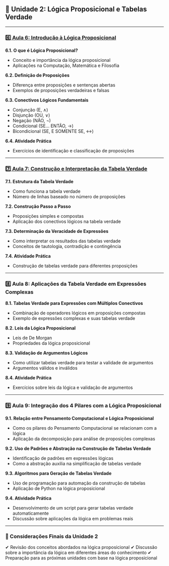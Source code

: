 ## 📗 **Unidade 2: Lógica Proposicional e Tabelas Verdade**

------

### [6️⃣ Aula 6: Introdução à Lógica Proposicional](aula06.md)

**6.1. O que é Lógica Proposicional?**

- Conceito e importância da lógica proposicional
- Aplicações na Computação, Matemática e Filosofia

**6.2. Definição de Proposições**

- Diferença entre proposições e sentenças abertas
- Exemplos de proposições verdadeiras e falsas

**6.3. Conectivos Lógicos Fundamentais**

- Conjunção (E, ∧)
- Disjunção (OU, ∨)
- Negação (NÃO, ¬)
- Condicional (SE... ENTÃO, →)
- Bicondicional (SE, E SOMENTE SE, ↔)

**6.4. Atividade Prática**

- Exercícios de identificação e classificação de proposições

------

### [7️⃣ Aula 7: Construção e Interpretação da Tabela Verdade](aula07.md)

**7.1. Estrutura da Tabela Verdade**

- Como funciona a tabela verdade
- Número de linhas baseado no número de proposições

**7.2. Construção Passo a Passo**

- Proposições simples e compostas
- Aplicação dos conectivos lógicos na tabela verdade

**7.3. Determinação da Veracidade de Expressões**

- Como interpretar os resultados das tabelas verdade
- Conceitos de tautologia, contradição e contingência

**7.4. Atividade Prática**

- Construção de tabelas verdade para diferentes proposições

------

### **8️⃣ Aula 8: Aplicações da Tabela Verdade em Expressões Complexas**

**8.1. Tabelas Verdade para Expressões com Múltiplos Conectivos**

- Combinação de operadores lógicos em proposições compostas
- Exemplo de expressões complexas e suas tabelas verdade

**8.2. Leis da Lógica Proposicional**

- Leis de De Morgan
- Propriedades da lógica proposicional

**8.3. Validação de Argumentos Lógicos**

- Como utilizar tabelas verdade para testar a validade de argumentos
- Argumentos válidos e inválidos

**8.4. Atividade Prática**

- Exercícios sobre leis da lógica e validação de argumentos

------

### **9️⃣ Aula 9: Integração dos 4 Pilares com a Lógica Proposicional**

**9.1. Relação entre Pensamento Computacional e Lógica Proposicional**

- Como os pilares do Pensamento Computacional se relacionam com a lógica
- Aplicação da decomposição para análise de proposições complexas

**9.2. Uso de Padrões e Abstração na Construção de Tabelas Verdade**

- Identificação de padrões em expressões lógicas
- Como a abstração auxilia na simplificação de tabelas verdade

**9.3. Algoritmos para Geração de Tabelas Verdade**

- Uso de programação para automação da construção de tabelas
- Aplicação de Python na lógica proposicional

**9.4. Atividade Prática**

- Desenvolvimento de um script para gerar tabelas verdade automaticamente
- Discussão sobre aplicações da lógica em problemas reais

------

### **📌 Considerações Finais da Unidade 2**

✔ Revisão dos conceitos abordados na lógica proposicional
 ✔ Discussão sobre a importância da lógica em diferentes áreas do conhecimento
 ✔ Preparação para as próximas unidades com base na lógica proposicional
